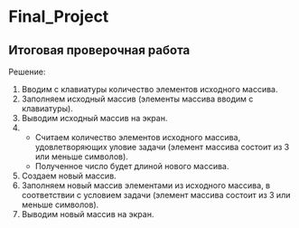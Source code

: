 # **Final_Project**
## Итоговая проверочная работа

Решение:

1. Вводим с клавиатуры количество элементов исходного массива.
2. Заполняем исходный массив (элементы массива вводим с клавиатуры).
3. Выводим исходный массив на экран.
4. * Считаем количество элементов исходного массива, удовлетворяющих уловие задачи (элемент массива состоит из 3 или меньше символов). 
   * Полученное число будет длиной нового массива.
5. Создаем новый массив.
6. Заполняем новый массив элементами из исходного массива, в соответствии с условием задачи (элемент массива состоит из 3 или меньше символов).
7. Выводим новый массив на экран.
